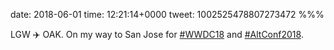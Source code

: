 date: 2018-06-01
time: 12:21:14+0000
tweet: 1002525478807273472
%%%

LGW ✈️ OAK. On my way to San Jose for [#WWDC18](https://twitter.com/hashtag/WWDC18) and [#AltConf2018](https://twitter.com/hashtag/AltConf2018).
